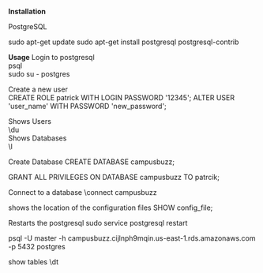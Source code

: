 **Installation**

PostgreSQL

sudo apt-get update
sudo apt-get install postgresql postgresql-contrib



**Usage**
 Login to postgresql  
 psql  
 sudo su - postgres  
 
 Create a new user  
 CREATE ROLE patrick WITH LOGIN PASSWORD '12345';
 ALTER USER 'user_name' WITH PASSWORD 'new_password';
 
 
 Shows Users  
 \du  
 Shows Databases  
 \l   

Create Database
CREATE DATABASE campusbuzz;

GRANT ALL PRIVILEGES ON DATABASE campusbuzz TO patrcik;

Connect to a database
\connect campusbuzz

shows the location of the configuration files
SHOW config_file;



Restarts the postgresql
sudo service postgresql restart  

psql -U master -h  campusbuzz.cijlnph9mqin.us-east-1.rds.amazonaws.com -p 5432 postgres

show tables
\dt




